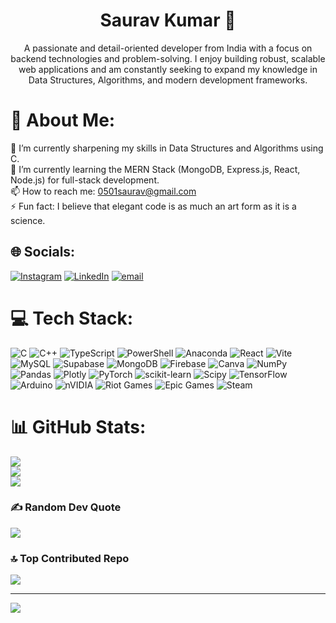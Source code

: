 <div align="center">
  
# Saurav Kumar 👋
  
</div>

<div align="center">
  
A passionate and detail-oriented developer from India with a focus on backend technologies and problem-solving. I enjoy building robust, scalable web applications and am constantly seeking to expand my knowledge in Data Structures, Algorithms, and modern development frameworks.
  
</div>

# 💫 About Me:
🔭 I’m currently sharpening my skills in Data Structures and Algorithms using C.<br>🌱 I’m currently learning the MERN Stack (MongoDB, Express.js, React, Node.js) for full-stack development.<br>📫 How to reach me: 0501saurav@gmail.com<br>⚡ Fun fact: I believe that elegant code is as much an art form as it is a science.


## 🌐 Socials:
[![Instagram](https://img.shields.io/badge/Instagram-%23E4405F.svg?logo=Instagram&logoColor=white)](https://instagram.com/shadow.in.the.shell) [![LinkedIn](https://img.shields.io/badge/LinkedIn-%230077B5.svg?logo=linkedin&logoColor=white)](https://linkedin.com/in/https://www.linkedin.com/in/saurav-kumar-astro?originalSubdomain=in) [![email](https://img.shields.io/badge/Email-D14836?logo=gmail&logoColor=white)](mailto:0501saurav@gmail.com) 

# 💻 Tech Stack:
![C](https://img.shields.io/badge/c-%2300599C.svg?style=flat&logo=c&logoColor=white) ![C++](https://img.shields.io/badge/c++-%2300599C.svg?style=flat&logo=c%2B%2B&logoColor=white) ![TypeScript](https://img.shields.io/badge/typescript-%23007ACC.svg?style=flat&logo=typescript&logoColor=white) ![PowerShell](https://img.shields.io/badge/PowerShell-%235391FE.svg?style=flat&logo=powershell&logoColor=white) ![Anaconda](https://img.shields.io/badge/Anaconda-%2344A833.svg?style=flat&logo=anaconda&logoColor=white) ![React](https://img.shields.io/badge/react-%2320232a.svg?style=flat&logo=react&logoColor=%2361DAFB) ![Vite](https://img.shields.io/badge/vite-%23646CFF.svg?style=flat&logo=vite&logoColor=white) ![MySQL](https://img.shields.io/badge/mysql-4479A1.svg?style=flat&logo=mysql&logoColor=white) ![Supabase](https://img.shields.io/badge/Supabase-3ECF8E?style=flat&logo=supabase&logoColor=white) ![MongoDB](https://img.shields.io/badge/MongoDB-%234ea94b.svg?style=flat&logo=mongodb&logoColor=white) ![Firebase](https://img.shields.io/badge/firebase-a08021?style=flat&logo=firebase&logoColor=ffcd34) ![Canva](https://img.shields.io/badge/Canva-%2300C4CC.svg?style=flat&logo=Canva&logoColor=white) ![NumPy](https://img.shields.io/badge/numpy-%23013243.svg?style=flat&logo=numpy&logoColor=white) ![Pandas](https://img.shields.io/badge/pandas-%23150458.svg?style=flat&logo=pandas&logoColor=white) ![Plotly](https://img.shields.io/badge/Plotly-%233F4F75.svg?style=flat&logo=plotly&logoColor=white) ![PyTorch](https://img.shields.io/badge/PyTorch-%23EE4C2C.svg?style=flat&logo=PyTorch&logoColor=white) ![scikit-learn](https://img.shields.io/badge/scikit--learn-%23F7931E.svg?style=flat&logo=scikit-learn&logoColor=white) ![Scipy](https://img.shields.io/badge/SciPy-%230C55A5.svg?style=flat&logo=scipy&logoColor=%white) ![TensorFlow](https://img.shields.io/badge/TensorFlow-%23FF6F00.svg?style=flat&logo=TensorFlow&logoColor=white) ![Arduino](https://img.shields.io/badge/-Arduino-00979D?style=flat&logo=Arduino&logoColor=white) ![nVIDIA](https://img.shields.io/badge/nVIDIA-%2376B900.svg?style=flat&logo=nVIDIA&logoColor=white) ![Riot Games](https://img.shields.io/badge/riotgames-D32936.svg?style=flat&logo=riotgames&logoColor=white) ![Epic Games](https://img.shields.io/badge/epicgames-%23313131.svg?style=flat&logo=epicgames&logoColor=white) ![Steam](https://img.shields.io/badge/steam-%23000000.svg?style=flat&logo=steam&logoColor=white)
# 📊 GitHub Stats:
![](https://github-readme-stats.vercel.app/api?username=Astro-Saurav&theme=blue_navy&hide_border=false&include_all_commits=true&count_private=true)<br/>
![](https://nirzak-streak-stats.vercel.app/?user=Astro-Saurav&theme=blue_navy&hide_border=false)<br/>
![](https://github-readme-stats.vercel.app/api/top-langs/?username=Astro-Saurav&theme=blue_navy&hide_border=false&include_all_commits=true&count_private=true&layout=compact)

### ✍️ Random Dev Quote
![](https://quotes-github-readme.vercel.app/api?type=horizontal&theme=radical)

### 🔝 Top Contributed Repo
![](https://github-contributor-stats.vercel.app/api?username=Astro-Saurav&limit=5&theme=neon&combine_all_yearly_contributions=true)

---
[![](https://visitcount.itsvg.in/api?id=Astro-Saurav&icon=2&color=1)](https://visitcount.itsvg.in)

<!-- Proudly created with GPRM ( https://gprm.itsvg.in ) -->
